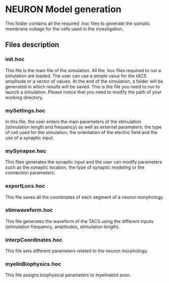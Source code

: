
# NEURON Model generation

This folder contains all the required .hoc files to generate the somatic membrane voltage for the cells used in the investigation.

## Files description

### init.hoc

This file is the main file of the simulation. All the .hoc files required to run a simulation are loaded. The user can use a simple value for the tACS amplitude or a vector of values. At the end of the simulation, a folder will be generated in which results will be saved. This is the file you need to run to launch a simulation.
Please notice that you need to modify the path of your working directory.

### mySettings.hoc

In this file, the user enters the main parameters of the stimulation (stimulation length and frequency) as well as external paramaters: the type of cell used for the simulation, the orientation of the electric field and the use of a synaptic input.

### mySynapse.hoc

This files generates the synaptic input and the user can modify parameters such as the synaptic location, the type of synaptic modeling or the connection parameters.

### exportLocs.hoc

This file saves all the coordinates of each segment of a neuron morphology.

### stimwaveform.hoc
This file generates the waveform of the TACS using the different inputs (stimulation frequency, amplitudes, stimulation length).

### interpCoordinates.hoc
This file sets different parameters related to the neuron morphology.

### myelinBiophysics.hoc

This file assigns biophysical parameters to myelinated axon.


